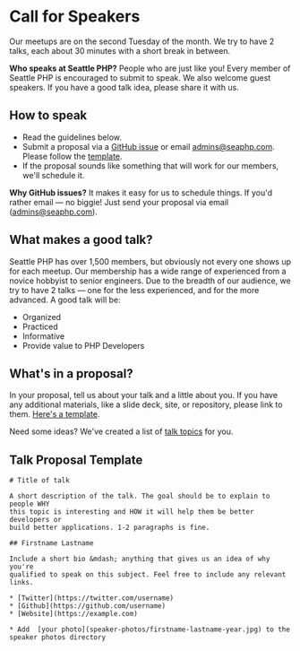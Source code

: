 # Call for Speakers

Our meetups are on the second Tuesday of the month. We try to have 2 talks,
each about 30 minutes with a short break in between.

**Who speaks at Seattle PHP?** People who are just like you! Every member of
Seattle PHP is encouraged to submit to speak. We also welcome guest speakers.
If you have a good talk idea, please share it with us.


## How to speak

- Read the guidelines below.
- Submit a proposal via a [GitHub issue](https://github.com/seaphp/seaphp/issues/new) or email
  admins@seaphp.com. Please follow the [template](#template-talk-proposal).
- If the proposal sounds like something that will work for our members, we'll
  schedule it.

**Why GitHub issues?** It makes it easy for us to schedule things. If you'd rather
email &mdash; no biggie! Just send your proposal via email (admins@seaphp.com).


## What makes a good talk?

Seattle PHP has over 1,500 members, but obviously not every one shows up for
each meetup. Our membership has a wide range of experienced from a novice
hobbyist to senior engineers.  Due to the breadth of our audience, we try to
have 2 talks &mdash; one for the less experienced, and for the more advanced.
A good talk will be:

* Organized
* Practiced
* Informative
* Provide value to PHP Developers


## What's in a proposal?

In your proposal, tell us about your talk and a little about you. If you have
any additional materials, like a slide deck, site, or repository, please link to
them. [Here's a template](#template-talk-proposal).

Need some ideas? We've created a list of [talk topics](talk-ideas.md) for you.

## Talk Proposal Template

```
# Title of talk

A short description of the talk. The goal should be to explain to people WHY
this topic is interesting and HOW it will help them be better developers or
build better applications. 1-2 paragraphs is fine.

## Firstname Lastname

Include a short bio &mdash; anything that gives us an idea of why you're
qualified to speak on this subject. Feel free to include any relevant links.

* [Twitter](https://twitter.com/username)
* [Github](https://github.com/username)
* [Website](https://example.com)

* Add  [your photo](speaker-photos/firstname-lastname-year.jpg) to the speaker photos directory
```


